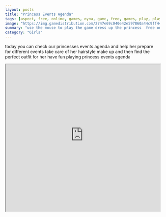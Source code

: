 ```yaml
---
layout: posts
title: "Princess Events Agenda"
tags: [aspect, free, online, games, oyna, game, free, games, play, play, games]
image: "https://img.gamedistribution.com/2747e69c040e42e597860a44c9ff445e-512x512.jpeg"
summary: "use the mouse to play the game dress up the princess  free online games oyna game free games play play games"
category: "Girls"
---
```


today you can check our princesses events agenda and help her prepare for different events take care of her hairstyle make up and then find the perfect outfit for her have fun playing princess events agenda

<iframe width="100%" height="480px;" src="https://html5.gamedistribution.com/2747e69c040e42e597860a44c9ff445e/"></iframe>